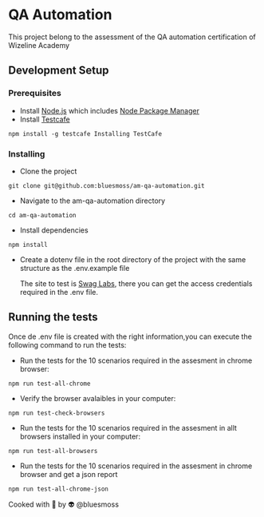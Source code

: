 # QA Automation

This project belong to the assessment of the QA automation certification of Wizeline Academy

## Development Setup

### Prerequisites


- Install [Node.js](https://nodejs.org/en/ "Node.js") which includes [Node Package Manager](https://www.npmjs.com/get-npm "Node Package Manager")
- Install [Testcafe](https://www.npmjs.com/get-npm "Testcafe")

```
npm install -g testcafe Installing TestCafe 
```

### Installing

- Clone the project 


```
git clone git@github.com:bluesmoss/am-qa-automation.git
```

- Navigate to the  am-qa-automation directory

```
cd am-qa-automation
```

- Install dependencies

```
npm install
```

- Create a dotenv file in the root directory of the project with the same structure as the .env.example file

	 The site to test is [Swag Labs](https://www.saucedemo.com/ "Swag Labs"), there you can get the access credentials required in the .env file.


## Running the tests

Once de .env file is created with the right information,you can execute the following command to run the tests:

- Run the tests for the 10 scenarios required in the assesment in chrome browser:

```
npm run test-all-chrome
```
- Verify the browser avalaibles in your computer:

```
npm run test-check-browsers
```
- Run the tests for the 10 scenarios required in the assesment in allt browsers installed in your computer:

```
npm run test-all-browsers
```
- Run the tests for the 10 scenarios required in the assesment in chrome browser and get a json report

```
npm run test-all-chrome-json
```


Cooked with 💙 by 👽 @bluesmoss